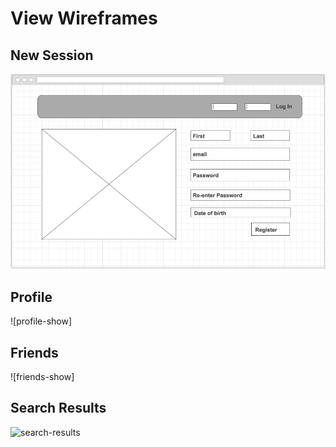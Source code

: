 # View Wireframes

## New Session
![new-session]

## Profile
![profile-show]

## Friends
![friends-show]

## Search Results
![search-results]

[new-session]: ./wireframes/new-session.png
[feed-show]: ./wireframes/profile-show.png
[blog-show]: ./wireframes/friends-show.png
[search-results]: ./wireframes/search-results.png

